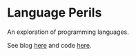 Language Perils
===============

An exploration of programming languages.

See blog [here](http://ncreep.github.com/language_perils) and code [here](https://github.com/ncreep/language_perils).